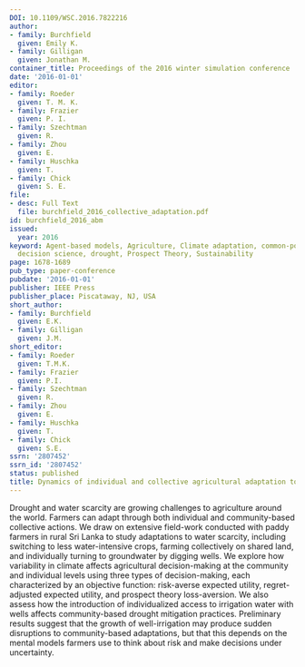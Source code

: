 ```yaml
---
DOI: 10.1109/WSC.2016.7822216
author:
- family: Burchfield
  given: Emily K.
- family: Gilligan
  given: Jonathan M.
container_title: Proceedings of the 2016 winter simulation conference
date: '2016-01-01'
editor:
- family: Roeder
  given: T. M. K.
- family: Frazier
  given: P. I.
- family: Szechtman
  given: R.
- family: Zhou
  given: E.
- family: Huschka
  given: T.
- family: Chick
  given: S. E.
file:
- desc: Full Text
  file: burchfield_2016_collective_adaptation.pdf
id: burchfield_2016_abm
issued:
  year: 2016
keyword: Agent-based models, Agriculture, Climate adaptation, common-pool resources,
  decision science, drought, Prospect Theory, Sustainability
page: 1678-1689
pub_type: paper-conference
pubdate: '2016-01-01'
publisher: IEEE Press
publisher_place: Piscataway, NJ, USA
short_author:
- family: Burchfield
  given: E.K.
- family: Gilligan
  given: J.M.
short_editor:
- family: Roeder
  given: T.M.K.
- family: Frazier
  given: P.I.
- family: Szechtman
  given: R.
- family: Zhou
  given: E.
- family: Huschka
  given: T.
- family: Chick
  given: S.E.
ssrn: '2807452'
ssrn_id: '2807452'
status: published
title: Dynamics of individual and collective agricultural adaptation to water scarcity
---
```

Drought and water scarcity are growing challenges to agriculture around the world. Farmers can adapt through both individual and community-based collective actions. We draw on extensive field-work conducted with paddy farmers in rural Sri Lanka to study adaptations to water scarcity, including switching to less water-intensive crops, farming collectively on shared land, and individually turning to groundwater by digging wells. We explore how variability in climate affects agricultural decision-making at the community and individual levels using three types of decision-making, each characterized by an objective function: risk-averse expected utility, regret-adjusted expected utility, and prospect theory loss-aversion. We also assess how the introduction of individualized access to irrigation water with wells affects community-based drought mitigation practices. Preliminary results suggest that the growth of well-irrigation may produce sudden disruptions to community-based adaptations, but that this depends on the mental models farmers use to think about risk and make decisions under uncertainty.
